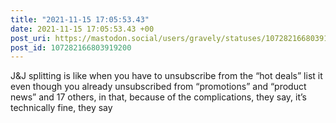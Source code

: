 ```yaml
---
title: "2021-11-15 17:05:53.43"
date: 2021-11-15 17:05:53.43 +00
post_uri: https://mastodon.social/users/gravely/statuses/107282166803919200
post_id: 107282166803919200
---
```

J&J splitting is like when you have to unsubscribe from the “hot deals” list it even though you already unsubscribed from “promotions” and “product news” and 17 others, in that, because of the complications, they say, it’s technically fine, they say


